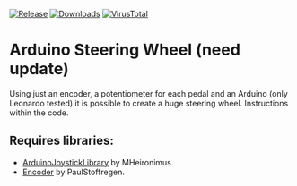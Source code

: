[![Release](https://img.shields.io/github/v/tag/KaioHSG/arduino-steering-wheel)](https://github.com/KaioHSG/arduino-steering-wheel/tags)
[![Downloads](https://img.shields.io/github/downloads/KaioHSG/arduino-steering-wheel/total)](https://github.com/KaioHSG/arduino-steering-wheel/releases)
[![VirusTotal](https://img.shields.io/badge/virus_total-status-navy)](https://www.virustotal.com/gui/file/16e5a82e963f56452a3a46c4909a6189416f3bebc4067a6cf2c50f9013a4ea55)

# Arduino Steering Wheel (need update)

Using just an encoder, a potentiometer for each pedal and an Arduino (only Leonardo tested) it is possible to create a huge steering wheel. Instructions within the code.

## Requires libraries:

* [ArduinoJoystickLibrary](https://github.com/MHeironimus/ArduinoJoystickLibrary) by MHeironimus.
* [Encoder](https://github.com/PaulStoffregen/Encoder) by PaulStoffregen.
